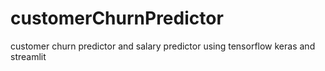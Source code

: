 # customerChurnPredictor
customer churn predictor and salary predictor using tensorflow keras and streamlit
